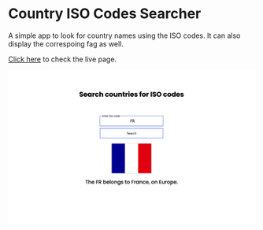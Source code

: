 # Country ISO Codes Searcher

A simple app to look for country names using the ISO codes. It can also display the correspoing fag as well. 

[Click here](https://gregorim04.github.io/country-iso-code-searcher/) to check the live page.

[![project screenshot](./assets/images/screenshot.png)](https://gregorim04.github.io/country-iso-code-searcher/)
